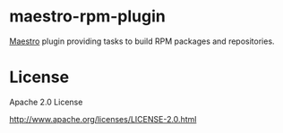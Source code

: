# maestro-rpm-plugin
[Maestro](http://www.maestrodev.com) plugin providing tasks to build RPM packages and repositories.


# License
Apache 2.0 License

<http://www.apache.org/licenses/LICENSE-2.0.html>
